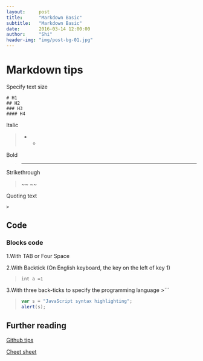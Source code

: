 ```yaml
---
layout:     post
title:      "Markdown Basic"
subtitle:   "Markdown Basic"
date:       2016-03-14 12:00:00
author:     "Shi"
header-img: "img/post-bg-01.jpg"
---
```


# Markdown tips

Specify text size

```
# H1
## H2
### H3
#### H4
```

Italic

> * *

Bold 

>	** **

Strikethrough 

>	~~ ~~

Quoting text 

`>`

## Code

### Blocks code 

1.With TAB or Four Space

2.With Backtick (On English keyboard, the key on the left of key 1) 
>` int a =1 `

3.With three back-ticks to specify the programming language >```


>```javascript
>var s = "JavaScript syntax highlighting";
>alert(s);
> ```


## Further reading

[Github tips](https://help.github.com/articles/basic-writing-and-formatting-syntax/)

[Cheet sheet](https://github.com/adam-p/markdown-here/wiki/Markdown-Cheatsheet)
